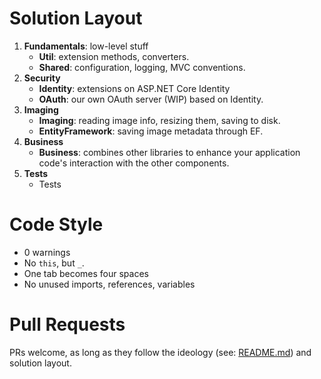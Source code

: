 # Solution Layout
1. **Fundamentals**: low-level stuff
   * **Util**: extension methods, converters.
   * **Shared**: configuration, logging, MVC conventions.
2. **Security**
   * **Identity**: extensions on ASP.NET Core Identity
   * **OAuth**: our own OAuth server (WIP) based on Identity.
3. **Imaging**
   * **Imaging**: reading image info, resizing them, saving to disk.
   * **EntityFramework**: saving image metadata through EF.
4. **Business**
   * **Business**: combines other libraries to enhance your application code's interaction with the other components.
5. **Tests**
   * Tests

# Code Style
* 0 warnings
* No `this`, but `_`.
* One tab becomes four spaces
* No unused imports, references, variables

# Pull Requests
PRs welcome, as long as they follow the ideology (see: [README.md](README.md)) and solution layout.
